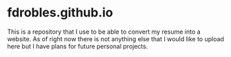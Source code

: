 # fdrobles.github.io

This is a repository that I use to be able to convert my resume into a website. As of right now there is not anything else that I would like to upload here but I have plans for future personal projects.

